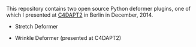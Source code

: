 This repository contains two open source Python deformer plugins, one of which
I presented at [C4DAPT2][] in Berlin in December, 2014.

* Stretch Deformer
* Wrinkle Deformer (presented at C4DAPT2)

  [C4DAPT2]: https://vimeo.com/ondemand/c4dapt2
 